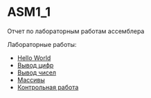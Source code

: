 # ASM1_1

Отчет по лабораторным работам ассемблера

Лабораторные работы:

* [Hello World](src/hello_world)
* [Вывод цифр](src/digits)
* [Вывод чисел](src/numbers)
* [Массивы](src/array)
* [Контрольная работа](src/finish)